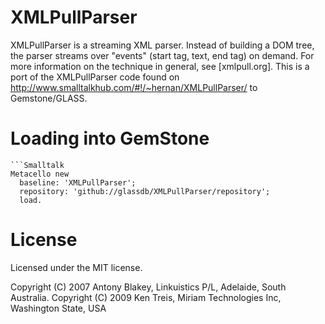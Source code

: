 XMLPullParser
=============
XMLPullParser is a streaming XML parser. Instead of building a DOM tree, the parser streams over "events" (start tag, text, end tag) on demand. For more information on the technique in general, see [xmlpull.org]. This is a port of the XMLPullParser code found on http://www.smalltalkhub.com/#!/~hernan/XMLPullParser/ to Gemstone/GLASS.

# Loading into GemStone

    ```Smalltalk
    Metacello new
      baseline: 'XMLPullParser';
      repository: 'github://glassdb/XMLPullParser/repository';
      load.

# License

Licensed under the MIT license.

Copyright (C) 2007 Antony Blakey, Linkuistics P/L, Adelaide, South Australia. Copyright (C) 2009 Ken Treis, Miriam Technologies Inc, Washington State, USA